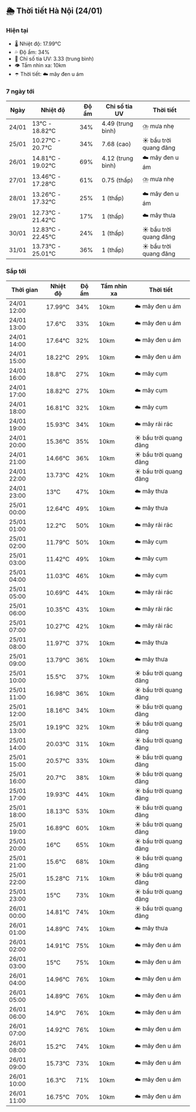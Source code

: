 ## 🌦️ Thời tiết Hà Nội (24/01)

### Hiện tại

- 🌡️ Nhiệt độ: 17.99℃
- 💦 Độ ẩm: 34%
- 🌟 Chỉ số tia UV: 3.33 (trung bình)
- 👁️ Tầm nhìn xa: 10km
- ☂️ Thời tiết: ☁️ mây đen u ám

### 7 ngày tới

| Ngày | Nhiệt độ | Độ ẩm | Chỉ số tia UV | Thời tiết |
| --- | --- | --- | --- | --- |
| 24/01 | 13℃ - 18.82℃ | 34% | 4.49 (trung bình) | ⛈️ mưa nhẹ |
| 25/01 | 10.27℃ - 20.7℃ | 34% | 7.68 (cao) | ☀️ bầu trời quang đãng |
| 26/01 | 14.81℃ - 19.02℃ | 69% | 4.12 (trung bình) | ☁️ mây đen u ám |
| 27/01 | 13.46℃ - 17.28℃ | 61% | 0.75 (thấp) | ⛈️ mưa nhẹ |
| 28/01 | 13.26℃ - 17.32℃ | 25% | 1 (thấp) | ☁️ mây đen u ám |
| 29/01 | 12.73℃ - 21.42℃ | 17% | 1 (thấp) | ☁️ mây thưa |
| 30/01 | 12.83℃ - 22.45℃ | 24% | 1 (thấp) | ☀️ bầu trời quang đãng |
| 31/01 | 13.73℃ - 25.01℃ | 36% | 1 (thấp) | ☀️ bầu trời quang đãng |

### Sắp tới

| Thời gian | Nhiệt độ | Độ ẩm | Tầm nhìn xa | Thời tiết |
| --- | --- | --- | --- | --- |
| 24/01 12:00 | 17.99℃ | 34% | 10km | ☁️ mây đen u ám |
| 24/01 13:00 | 17.6℃ | 33% | 10km | ☁️ mây đen u ám |
| 24/01 14:00 | 17.64℃ | 32% | 10km | ☁️ mây đen u ám |
| 24/01 15:00 | 18.22℃ | 29% | 10km | ☁️ mây đen u ám |
| 24/01 16:00 | 18.8℃ | 27% | 10km | ☁️ mây cụm |
| 24/01 17:00 | 18.82℃ | 27% | 10km | ☁️ mây cụm |
| 24/01 18:00 | 16.81℃ | 32% | 10km | ☁️ mây cụm |
| 24/01 19:00 | 15.93℃ | 34% | 10km | ☁️ mây rải rác |
| 24/01 20:00 | 15.36℃ | 35% | 10km | ☀️ bầu trời quang đãng |
| 24/01 21:00 | 14.66℃ | 36% | 10km | ☀️ bầu trời quang đãng |
| 24/01 22:00 | 13.73℃ | 42% | 10km | ☀️ bầu trời quang đãng |
| 24/01 23:00 | 13℃ | 47% | 10km | ☁️ mây thưa |
| 25/01 00:00 | 12.64℃ | 49% | 10km | ☁️ mây thưa |
| 25/01 01:00 | 12.2℃ | 50% | 10km | ☁️ mây rải rác |
| 25/01 02:00 | 11.79℃ | 50% | 10km | ☁️ mây cụm |
| 25/01 03:00 | 11.42℃ | 49% | 10km | ☁️ mây cụm |
| 25/01 04:00 | 11.03℃ | 46% | 10km | ☁️ mây cụm |
| 25/01 05:00 | 10.69℃ | 44% | 10km | ☁️ mây rải rác |
| 25/01 06:00 | 10.35℃ | 43% | 10km | ☁️ mây rải rác |
| 25/01 07:00 | 10.27℃ | 42% | 10km | ☁️ mây rải rác |
| 25/01 08:00 | 11.97℃ | 37% | 10km | ☁️ mây thưa |
| 25/01 09:00 | 13.79℃ | 36% | 10km | ☁️ mây thưa |
| 25/01 10:00 | 15.5℃ | 37% | 10km | ☀️ bầu trời quang đãng |
| 25/01 11:00 | 16.98℃ | 36% | 10km | ☀️ bầu trời quang đãng |
| 25/01 12:00 | 18.16℃ | 34% | 10km | ☀️ bầu trời quang đãng |
| 25/01 13:00 | 19.19℃ | 32% | 10km | ☀️ bầu trời quang đãng |
| 25/01 14:00 | 20.03℃ | 31% | 10km | ☀️ bầu trời quang đãng |
| 25/01 15:00 | 20.57℃ | 33% | 10km | ☀️ bầu trời quang đãng |
| 25/01 16:00 | 20.7℃ | 38% | 10km | ☀️ bầu trời quang đãng |
| 25/01 17:00 | 19.93℃ | 44% | 10km | ☀️ bầu trời quang đãng |
| 25/01 18:00 | 18.13℃ | 53% | 10km | ☀️ bầu trời quang đãng |
| 25/01 19:00 | 16.89℃ | 60% | 10km | ☀️ bầu trời quang đãng |
| 25/01 20:00 | 16℃ | 65% | 10km | ☀️ bầu trời quang đãng |
| 25/01 21:00 | 15.6℃ | 68% | 10km | ☀️ bầu trời quang đãng |
| 25/01 22:00 | 15.28℃ | 71% | 10km | ☀️ bầu trời quang đãng |
| 25/01 23:00 | 15℃ | 73% | 10km | ☀️ bầu trời quang đãng |
| 26/01 00:00 | 14.81℃ | 74% | 10km | ☀️ bầu trời quang đãng |
| 26/01 01:00 | 14.89℃ | 74% | 10km | ☁️ mây thưa |
| 26/01 02:00 | 14.91℃ | 75% | 10km | ☁️ mây đen u ám |
| 26/01 03:00 | 15℃ | 75% | 10km | ☁️ mây đen u ám |
| 26/01 04:00 | 14.96℃ | 76% | 10km | ☁️ mây đen u ám |
| 26/01 05:00 | 14.89℃ | 76% | 10km | ☁️ mây đen u ám |
| 26/01 06:00 | 14.9℃ | 76% | 10km | ☁️ mây đen u ám |
| 26/01 07:00 | 14.92℃ | 76% | 10km | ☁️ mây đen u ám |
| 26/01 08:00 | 15.2℃ | 74% | 10km | ☁️ mây đen u ám |
| 26/01 09:00 | 15.73℃ | 73% | 10km | ☁️ mây đen u ám |
| 26/01 10:00 | 16.3℃ | 71% | 10km | ☁️ mây đen u ám |
| 26/01 11:00 | 16.75℃ | 70% | 10km | ☁️ mây đen u ám |
